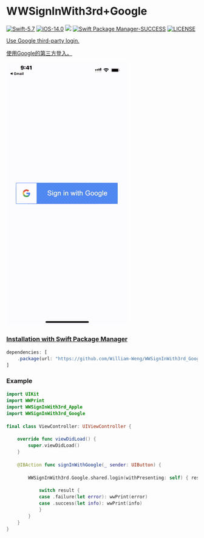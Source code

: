 # WWSignInWith3rd+Google

[![Swift-5.7](https://img.shields.io/badge/Swift-5.7-orange.svg?style=flat)](https://developer.apple.com/swift/) [![iOS-14.0](https://img.shields.io/badge/iOS-14.0-pink.svg?style=flat)](https://developer.apple.com/swift/) ![](https://img.shields.io/github/v/tag/William-Weng/WWSignInWith3rd_Google) [![Swift Package Manager-SUCCESS](https://img.shields.io/badge/Swift_Package_Manager-SUCCESS-blue.svg?style=flat)](https://developer.apple.com/swift/) [![LICENSE](https://img.shields.io/badge/LICENSE-MIT-yellow.svg?style=flat)](https://developer.apple.com/swift/)

[Use Google third-party login.](https://developers.google.com/identity/sign-in/ios/sign-in?hl=zh-tw)

[使用Google的第三方登入。](https://medium.com/彼得潘的-swift-ios-app-開發問題解答集/利用-firebase-實現-ios-app-的登入功能-cf1795ccec00)

![](./Example.gif)

### [Installation with Swift Package Manager](https://medium.com/彼得潘的-swift-ios-app-開發問題解答集/使用-spm-安裝第三方套件-xcode-11-新功能-2c4ffcf85b4b)
```js
dependencies: [
    .package(url: "https://github.com/William-Weng/WWSignInWith3rd_Google.git", .upToNextMajor(from: "1.0.0"))
]
```

### Example
```swift
import UIKit
import WWPrint
import WWSignInWith3rd_Apple
import WWSignInWith3rd_Google

final class ViewController: UIViewController {

    override func viewDidLoad() {
        super.viewDidLoad()
    }
    
    @IBAction func signInWithGoogle(_ sender: UIButton) {
        
        WWSignInWith3rd.Google.shared.login(withPresenting: self) { result in
            
            switch result {
            case .failure(let error): wwPrint(error)
            case .success(let info): wwPrint(info)
            }
        }
    }
}
```
